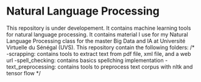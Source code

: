 # Natural Language Processing
This repository is under developement. It contains machine learning tools for natural language processing. It contains material I use for my Natural Language Processing class for the master Big Data and IA at Université Virtuelle du Sénégal (UVS). 
This repository contain the following folders:
/*
-scrapping: contains tools to extract text from pdf file, xml file, and a web url
-spell_checking: contains basics spellching implementation
-text_preprocessing: contains tools to preprocess text corpus with nltk and tensor flow
*/

